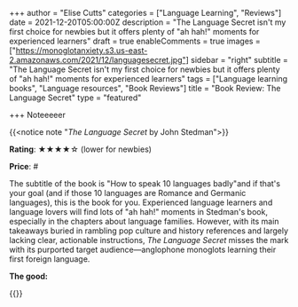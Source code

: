 +++
author = "Elise Cutts"
categories = ["Language Learning", "Reviews"]
date = 2021-12-20T05:00:00Z
description = "The Language Secret isn't my first choice for newbies but it offers plenty of \"ah hah!\" moments for experienced learners"
draft = true
enableComments = true
images = ["https://monoglotanxiety.s3.us-east-2.amazonaws.com/2021/12/languagesecret.jpg"]
sidebar = "right"
subtitle = "The Language Secret isn't my first choice for newbies but it offers plenty of \"ah hah!\" moments for experienced learners"
tags = ["Language learning books", "Language resources", "Book Reviews"]
title = "Book Review: The Language Secret"
type = "featured"

+++
Noteeeeer

{{<notice note "_The Language Secret_ by John Stedman">}}

**Rating**: ★★★★☆ (lower for newbies)

**Price**: #

The subtitle of the book is "How to speak 10 languages badly"and if that's your goal (and if those 10 languages are Romance and Germanic languages), this is the book for you. Experienced language learners and language lovers will find lots of "ah hah!" moments in Stedman's book, especially in the chapters about language families. However, with its main takeaways buried in rambling pop culture and history references and largely lacking clear, actionable instructions, _The Language Secret_ misses the mark with its purported target audience—anglophone monoglots learning their first foreign language. 

**The good:**

{{</notice>}}